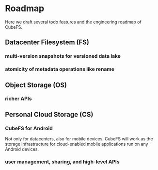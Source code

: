 # Roadmap

Here we draft several todo features and the engineering roadmap of CubeFS. 

## Datacenter Filesystem (FS)

### multi-version snapshots for versioned data lake

### atomicity of metadata operations like rename


## Object Storage (OS)


### richer APIs


## Personal Cloud Storage (CS)


###  CubeFS for Android


Not only for datacenters, also for mobile devices. CubeFS will work as the storage infrastructure for cloud-enabled mobile applications run on any Android devices.  


### user management, sharing, and high-level APIs





